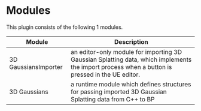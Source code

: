 # Modules

This plugin consists of the following 1 modules.

| Module | Description |
| ---- | ---- |
| 3D GaussiansImporter | an editor-only module for importing 3D Gaussian Splatting data, which implements the import process when a button is pressed in the UE editor. |
| 3D Gaussians | a runtime module which defines structures for passing imported 3D Gaussian Splatting data from C++ to BP |
